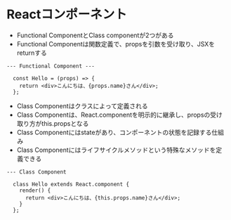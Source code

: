 # Reactコンポーネント
- Functional ComponentとClass componentが2つがある
- Functional Componentは関数定義で、propsを引数を受け取り、JSXをreturnする

```
--- Functional Component ---

  const Hello = (props) => {
    return <div>こんにちは、{props.name}さん</div>;
  };
```

- Class Componentはクラスによって定義される
- Class Componentは、React.componentを明示的に継承し、propsの受け取り方がthis.propsとなる
- Class Componentにはstateがあり、コンポーネントの状態を記録する仕組み
- Class Componentにはライフサイクルメソッドという特殊なメソッドを定義できる

```
--- Class Component

  class Hello extends React.component {
    render() {
      return <div>こんにちは、{this.props.name}さん</div>;
    }
  };
```

